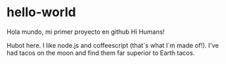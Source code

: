 # hello-world
Hola mundo, mi primer proyecto en github
Hi Humans!

Hubot here. I like node.js and coffeescript (that´s what I´m made of!).
I've had tacos on the moon and find them far superior to Earth tacos.
